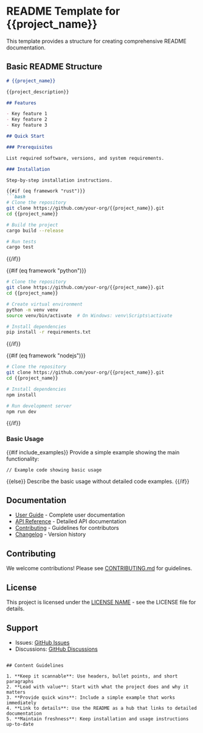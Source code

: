 # README Template for {{project_name}}

This template provides a structure for creating comprehensive README documentation.

## Basic README Structure

```markdown
# {{project_name}}

{{project_description}}

## Features

- Key feature 1
- Key feature 2  
- Key feature 3

## Quick Start

### Prerequisites

List required software, versions, and system requirements.

### Installation

Step-by-step installation instructions.

{{#if (eq framework "rust")}}
```bash
# Clone the repository
git clone https://github.com/your-org/{{project_name}}.git
cd {{project_name}}

# Build the project
cargo build --release

# Run tests
cargo test
```
{{/if}}

{{#if (eq framework "python")}}
```bash
# Clone the repository  
git clone https://github.com/your-org/{{project_name}}.git
cd {{project_name}}

# Create virtual environment
python -m venv venv
source venv/bin/activate  # On Windows: venv\Scripts\activate

# Install dependencies
pip install -r requirements.txt
```
{{/if}}

{{#if (eq framework "nodejs")}}
```bash
# Clone the repository
git clone https://github.com/your-org/{{project_name}}.git
cd {{project_name}}

# Install dependencies
npm install

# Run development server
npm run dev
```
{{/if}}

### Basic Usage

{{#if include_examples}}
Provide a simple example showing the main functionality:

```{{framework}}
// Example code showing basic usage
```
{{else}}
Describe the basic usage without detailed code examples.
{{/if}}

## Documentation

- [User Guide](docs/user-guide.md) - Complete user documentation
- [API Reference](docs/api-reference.md) - Detailed API documentation  
- [Contributing](CONTRIBUTING.md) - Guidelines for contributors
- [Changelog](CHANGELOG.md) - Version history

## Contributing

We welcome contributions! Please see [CONTRIBUTING.md](CONTRIBUTING.md) for guidelines.

## License

This project is licensed under the [LICENSE NAME](LICENSE) - see the LICENSE file for details.

## Support

- Issues: [GitHub Issues](https://github.com/your-org/{{project_name}}/issues)
- Discussions: [GitHub Discussions](https://github.com/your-org/{{project_name}}/discussions)
```

## Content Guidelines

1. **Keep it scannable**: Use headers, bullet points, and short paragraphs
2. **Lead with value**: Start with what the project does and why it matters
3. **Provide quick wins**: Include a simple example that works immediately  
4. **Link to details**: Use the README as a hub that links to detailed documentation
5. **Maintain freshness**: Keep installation and usage instructions up-to-date